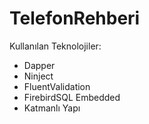 # TelefonRehberi
Kullanılan Teknolojiler:
- Dapper
- Ninject
- FluentValidation
- FirebirdSQL Embedded
- Katmanlı Yapı
